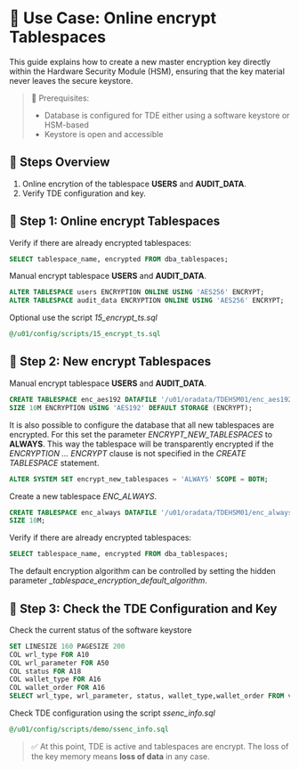 # 🧪 Use Case: Online encrypt Tablespaces

This guide explains how to create a new master encryption key directly within the Hardware Security Module (HSM), ensuring that the key material never leaves the secure keystore.

> 📘 Prerequisites:
>
> - Database is configured for TDE either using a software keystore or HSM-based
> - Keystore is open and accessible

## 🔄 Steps Overview

1. Online encrytion of the tablespace **USERS** and **AUDIT_DATA**. 
2. Verify TDE configuration and key.

## 🔑 Step 1: Online encrypt Tablespaces

Verify if there are already encrypted tablespaces:

```sql
SELECT tablespace_name, encrypted FROM dba_tablespaces;
```

Manual encrypt tablespace **USERS** and **AUDIT_DATA**.

```sql
ALTER TABLESPACE users ENCRYPTION ONLINE USING 'AES256' ENCRYPT;
ALTER TABLESPACE audit_data ENCRYPTION ONLINE USING 'AES256' ENCRYPT;
```

Optional use the script *15_encrypt_ts.sql*

```sql
@/u01/config/scripts/15_encrypt_ts.sql
```

## 🔑 Step 2: New encrypt Tablespaces

Manual encrypt tablespace **USERS** and **AUDIT_DATA**.

```sql
CREATE TABLESPACE enc_aes192 DATAFILE '/u01/oradata/TDEHSM01/enc_aes19201TDEHSM01.dbf' 
SIZE 10M ENCRYPTION USING 'AES192' DEFAULT STORAGE (ENCRYPT); 
```

It is also possible to configure the database that all new tablespaces are encrypted. For this set the parameter *ENCRYPT_NEW_TABLESPACES* to **ALWAYS**. This way the tablespace will be transparently encrypted if the *ENCRYPTION … ENCRYPT* clause is not specified in the *CREATE TABLESPACE* statement.

```sql
ALTER SYSTEM SET encrypt_new_tablespaces = 'ALWAYS' SCOPE = BOTH;
```

Create a new tablespace *ENC_ALWAYS*.

```sql
CREATE TABLESPACE enc_always DATAFILE '/u01/oradata/TDEHSM01/enc_always01TDEHSM01.dbf' 
SIZE 10M; 
```

Verify if there are already encrypted tablespaces:

```sql
SELECT tablespace_name, encrypted FROM dba_tablespaces;
```

The default encryption algorithm can be controlled by setting the hidden parameter *_tablespace_encryption_default_algorithm*.

## 🔑 Step 3: Check the TDE Configuration and Key

Check the current status of the software keystore

```sql
SET LINESIZE 160 PAGESIZE 200
COL wrl_type FOR A10
COL wrl_parameter FOR A50
COL status FOR A18
COL wallet_type FOR A16
COL wallet_order FOR A16
SELECT wrl_type, wrl_parameter, status, wallet_type,wallet_order FROM v$encryption_wallet;
```

Check TDE configuration using the script *ssenc_info.sql*

```sql
@/u01/config/scripts/demo/ssenc_info.sql
```

> ✅ At this point, TDE is active and tablespaces are encrypt. The loss of the key memory means **loss of data** in any case.
